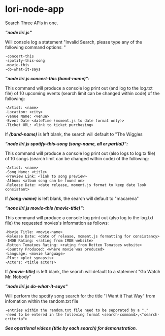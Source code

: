 # lori-node-app

Search Three APIs in one.

***"node liri.js"***

Will console log a statement "Invalid Search, please type any of the following command options: " 

    -concert-this
    -spotify-this-song
    -movie-this
    -do-what-it-says

***"node liri.js concert-this (band-name)":***

This command will produce a console log print out (and log to the log.txt file) of 10 upcoming events (search limit can be changed within code) of the following:

    -Artist: <name>
    -Location: <city>
    -Venue Name: <venue>
    -Event Date <dateTime (moment.js to date format only)>
    -Ticket URL: <link to ticket purchasing>

If ***(band-name)*** is left blank, the search will default to "The Wiggles

***"node liri.js spotify-this-song (song-name, all or partial)":***

This command will produce a console log print out (also logs to log.tx file) of 10 songs (search limit can be changed within code) of the following:

    -Artist: <name>
    -Song Name: <title>
    -Preview Link: <link to song preview>
    -Album: <album song can be found on>
    -Release Date: <date release, moment.js format to keep date look consistant>

If ***(song-name)*** is left blank, the search will default to "macarena"

***"none liri.js movie-this (movie-title)":***

This command will produce a console log print out (also log to the log.txt file) the requested movies's information as follows:

    -Movie Title: <movie-name>
    -Release Date: <date of release, moment.js formatting for consistancy>
    -IMDB Rating: <rating from IMDB website>
    -Rotten Tomatoes Rating: <rating from Rotten Tomatoes website>
    -Country Produced: <where movie was produced>
    -Language: <movie language>
    -Plot: <plot synapsis>
    -Actors: <title actors>

If ***(movie-title)*** is left blank, the search will default to a statement "Go Watch Mr. Nobody"

***"node liri.js do-what-it-says"***

Will perform the spotify song search for the title "I Want it That Way" from infomation within the random.txt file

    -entries within the random.txt file need to be seporated by a "," 
    -need to be entered in the following format <search-command>,<"search-criteria">

***See opertional videos (title by each search) for demonstration.***
